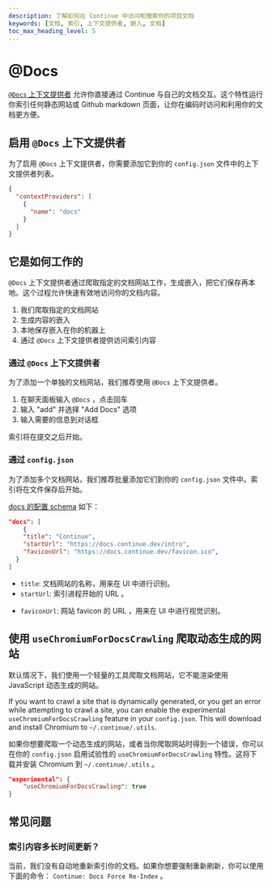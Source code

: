 ```yaml
---
description: 了解如何在 Continue 中访问和搜索你的项目文档
keywords: [文档, 索引, 上下文提供者, 嵌入, 文档]
toc_max_heading_level: 5
---
```


# @Docs

[`@Docs` 上下文提供者](http://localhost:3000/customization/context-providers#documentation) 允许你直接通过 Continue 与自己的文档交互。这个特性运行你索引任何静态网站或 Github markdown 页面，让你在编码时访问和利用你的文档更方便。

## 启用 `@Docs` 上下文提供者

为了启用 `@Docs` 上下文提供者，你需要添加它到你的 `config.json` 文件中的上下文提供者列表。

```json
{
  "contextProviders": [
    {
      "name": "docs"
    }
  ]
}
```

## 它是如何工作的

`@Docs` 上下文提供者通过爬取指定的文档网站工作，生成嵌入，把它们保存再本地。这个过程允许快速有效地访问你的文档内容。

1. 我们爬取指定的文档网站
2. 生成内容的嵌入
3. 本地保存嵌入在你的机器上
4. 通过 `@Docs` 上下文提供者提供访问索引内容

### 通过 `@Docs` 上下文提供者

为了添加一个单独的文档网站，我们推荐使用 `@Docs` 上下文提供者。

1. 在聊天面板输入 `@Docs` ，点击回车
2. 输入 "add" 并选择 "Add Docs" 选项
3. 输入需要的信息到对话框

索引将在提交之后开始。

### 通过 `config.json`

为了添加多个文档网站，我们推荐批量添加它们到你的 `config.json` 文件中。索引将在文件保存后开始。

[docs 的配置 schema](https://github.com/continuedev/continue/blob/v0.9.212-vscode/extensions/vscode/config_schema.json#L1943-L1973) 如下：

```json
"docs": [
    {
    "title": "Continue",
    "startUrl": "https://docs.continue.dev/intro",
    "faviconUrl": "https://docs.continue.dev/favicon.ico",
  }
]
```

- `title`: 文档网站的名称，用来在 UI 中进行识别。
- `startUrl`: 索引进程开始的 URL 。
<!-- - `rootUrl`: 文档网站的基本 URL ，用来确定哪个页面索引。 -->
- `faviconUrl`: 网站 favicon 的 URL ，用来在 UI 中进行视觉识别。

## 使用 `useChromiumForDocsCrawling` 爬取动态生成的网站

默认情况下，我们使用一个轻量的工具爬取文档网站，它不能渲染使用 JavaScript 动态生成的网站。

If you want to crawl a site that is dynamically generated, or you get an error while attempting to crawl a site, you can enable the experimental `useChromiumForDocsCrawling` feature in your `config.json`. This will download and install Chromium to `~/.continue/.utils`.

如果你想要爬取一个动态生成的网站，或者当你爬取网站时得到一个错误，你可以在你的 `config.json` 启用试验性的 `useChromiumForDocsCrawling` 特性。这将下载并安装 Chromium 到 `~/.continue/.utils` 。

```json title="config.json"
"experimental": {
    "useChromiumForDocsCrawling": true
}
```

## 常见问题

### 索引内容多长时间更新？

当前，我们没有自动地重新索引你的文档。如果你想要强制重新刷新，你可以使用下面的命令： `Continue: Docs Force Re-Index` 。
